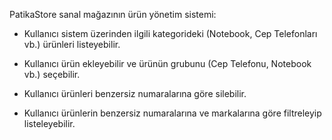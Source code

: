 PatikaStore sanal mağazının ürün yönetim sistemi:

- Kullanıcı sistem üzerinden ilgili kategorideki (Notebook, Cep Telefonları vb.) ürünleri listeyebilir.

- Kullanıcı ürün ekleyebilir ve ürünün grubunu (Cep Telefonu, Notebook vb.) seçebilir.
- Kullanıcı ürünleri benzersiz numaralarına göre silebilir.
- Kullanıcı ürünlerin benzersiz numaralarına ve markalarına göre filtreleyip listeleyebilir.